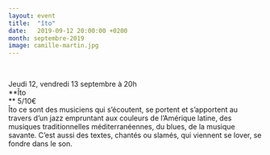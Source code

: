 ```yaml
---
layout: event
title:  "îto"
date:   2019-09-12 20:00:00 +0200
month: septembre-2019
image: camille-martin.jpg
---
```


<br /> 

Jeudi 12, vendredi 13 septembre à 20h<br /> **Îto  
** 5/10€  
Îto ce sont des musiciens qui s’écoutent, se portent et s’apportent au travers d’un jazz empruntant aux couleurs de l’Amérique latine, des musiques traditionnelles méditerranéennes, du blues, de la musique savante. C’est aussi des textes, chantés ou slamés, qui viennent se lover, se fondre dans le son.